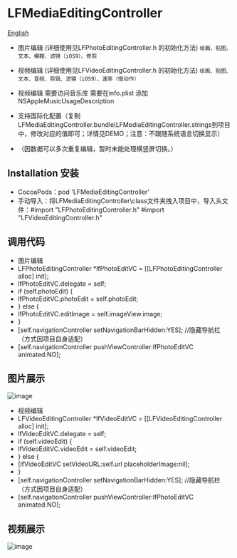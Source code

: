 # LFMediaEditingController

[English](https://github.com/lincf0912/LFMediaEditingController/blob/master/README_EN.md)

* 图片编辑 (详细使用见LFPhotoEditingController.h 的初始化方法)
`绘画、贴图、文本、模糊、滤镜（iOS9）、修剪`

* 视频编辑 (详细使用见LFVideoEditingController.h 的初始化方法)
`绘画、贴图、文本、音频、剪辑、滤镜（iOS9）、速率（慢动作）`

* 视频编辑 需要访问音乐库 需要在info.plist 添加 NSAppleMusicUsageDescription
* 支持国际化配置（复制LFMediaEditingController.bundle\LFMediaEditingController.strings到项目中，修改对应的值即可；详情见DEMO；注意：不跟随系统语言切换显示）
* （因数据可以多次重复编辑，暂时未能处理横竖屏切换。）

## Installation 安装

* CocoaPods：pod 'LFMediaEditingController'
* 手动导入：将LFMediaEditingController\class文件夹拽入项目中，导入头文件：#import "LFPhotoEditingController.h" #import "LFVideoEditingController.h"

## 调用代码

* 图片编辑
* LFPhotoEditingController *lfPhotoEditVC = [[LFPhotoEditingController alloc] init];
* lfPhotoEditVC.delegate = self;
* if (self.photoEdit) {
*   lfPhotoEditVC.photoEdit = self.photoEdit;
* } else {
*   lfPhotoEditVC.editImage = self.imageView.image;
* }
* [self.navigationController setNavigationBarHidden:YES]; //隐藏导航栏（方式因项目自身适配）
* [self.navigationController pushViewController:lfPhotoEditVC animated:NO]; 

## 图片展示

![image](https://github.com/lincf0912/LFMediaEditingController/blob/master/ScreenShots/screenshot.gif)


* 视频编辑
* LFVideoEditingController *lfVideoEditVC = [[LFVideoEditingController alloc] init];
* lfVideoEditVC.delegate = self;
* if (self.videoEdit) {
* lfVideoEditVC.videoEdit = self.videoEdit;
* } else {
* [lfVideoEditVC setVideoURL:self.url placeholderImage:nil];
* }
* [self.navigationController setNavigationBarHidden:YES]; //隐藏导航栏（方式因项目自身适配）
* [self.navigationController pushViewController:lfPhotoEditVC animated:NO]; 

## 视频展示

![image](https://github.com/lincf0912/LFMediaEditingController/blob/master/ScreenShots/screenshot_video.gif)


